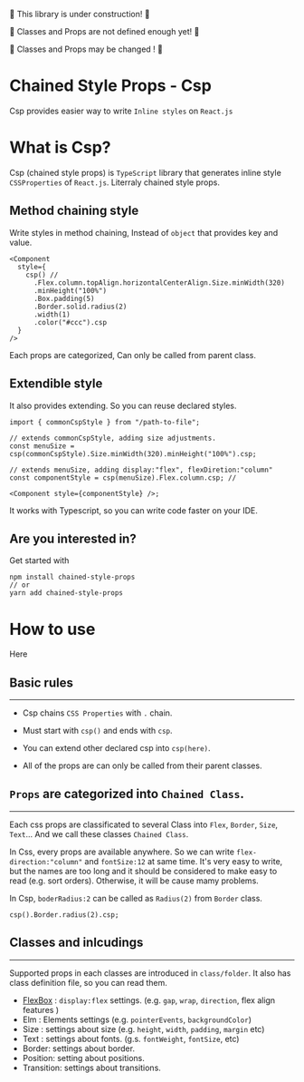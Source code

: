 🚧 This library is under construction! 🚧

🚧 Classes and Props are not defined enough yet! 🚧

🚧 Classes and Props may be changed ! 🚧

# Chained Style Props - Csp

Csp provides easier way to write `Inline styles` on `React.js`

# What is Csp?

Csp (chained style props) is `TypeScript` library that generates inline style `CSSProperties` of `React.js`. Literraly chained style props.

## Method chaining style

Write styles in method chaining, Instead of `object` that provides key and value.

```tsx
<Component
  style={
    csp() //
      .Flex.column.topAlign.horizontalCenterAlign.Size.minWidth(320)
      .minHeight("100%")
      .Box.padding(5)
      .Border.solid.radius(2)
      .width(1)
      .color("#ccc").csp
  }
/>
```

Each props are categorized, Can only be called from parent class.

## Extendible style

It also provides extending. So you can reuse declared styles.

```tsx
import { commonCspStyle } from "/path-to-file";

// extends commonCspStyle, adding size adjustments.
const menuSize = csp(commonCspStyle).Size.minWidth(320).minHeight("100%").csp;

// extends menuSize, adding display:"flex", flexDiretion:"column"
const componentStyle = csp(menuSize).Flex.column.csp; //

<Component style={componentStyle} />;
```

It works with Typescript, so you can write code faster on your IDE.

## Are you interested in?

Get started with

```
npm install chained-style-props
// or
yarn add chained-style-props
```

# How to use

Here

## Basic rules

---

- Csp chains `CSS Properties` with `.` chain.

- Must start with `csp()` and ends with `csp`.

- You can extend other declared csp into `csp(here)`.

- All of the props are can only be called from their parent classes.

## `Props` are categorized into `Chained Class`.

---

Each css props are classificated to several Class into `Flex`, `Border`, `Size`, `Text`... And we call these classes `Chained Class`.

In Css, every props are available anywhere. So we can write `flex-direction:"column"` and `fontSize:12` at same time. It's very easy to write, but the names are too long and it should be considered to make easy to read (e.g. sort orders). Otherwise, it will be cause mamy problems.

In Csp, `boderRadius:2` can be called as `Radius(2)` from `Border` class.

```tsx
csp().Border.radius(2).csp;
```

## Classes and inlcudings

---

Supported props in each classes are introduced in `class/folder`. It also has class definition file, so you can read them.

- [FlexBox](https://github.com/laptise/chained-style-props/blob/main/src/class/flex-box/README.md) : `display:flex` settings. (e.g. `gap`, `wrap`, `direction`, flex align features )
- Elm : Elements settings (e.g. `pointerEvents`, `backgroundColor`)
- Size : settings about size (e.g. `height`, `width`, `padding`, `margin` etc)
- Text : settings about fonts. (g.s. `fontWeight`, `fontSize`, etc)
- Border: settings about border.
- Position: setting about positions.
- Transition: settings about transitions.
